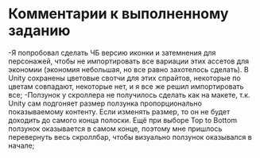 # Комментарии к выполненному заданию

-Я попробовал сделать ЧБ версию иконки и затемнения для персонажей, чтобы не импортировать все вариации этих ассетов для экономии (экономия небольшая, но все равно захотелось сделать). В Unity сохранены цветовые свотчи для этих спрайтов, некоторые по цветам совпадают, некоторые нет, и я все же решил импортировать все;
-Ползунок у скроллера не получилось сделать как на макете, т.к. Unity сам подгоняет размер ползунка пропорционально показываемому контенту. Если изменять размер, то он не будет доходить до самого конца полоски. Ещё при выборе Top to Bottom ползунок оказывается в самом конце, поэтому мне пришлось перевернуть весь скроллбар, чтобы визуально ползунок оказывался в начале;